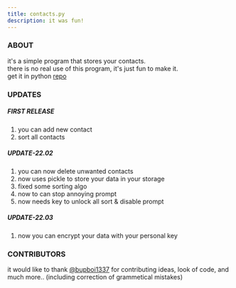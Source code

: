 ```yaml
---
title: contacts.py
description: it was fun!
---
```


### ABOUT
it's a simple program that stores your contacts.  
there is no real use of this program, it's just fun to make it.  
get it in python [repo](https://github.com/JymPatel/Python-FirstEdition/tree/Main/PyPrograms/contacts)

### UPDATES

##### FIRST RELEASE
1. you can add new contact  
2. sort all contacts

##### UPDATE-22.02
1. you can now delete unwanted contacts  
2. now uses pickle to store your data in your storage  
3. fixed some sorting algo  
4. now to can stop annoying prompt  
5. now needs key to unlock all sort & disable prompt

##### UPDATE-22.03
1. now you can encrypt your data with your personal key  


### CONTRIBUTORS
it would like to thank [@bupboi1337](https://github.com/bupboi1337) for contributing ideas, look of code, and much more.. (including correction of grammetical mistakes)  
